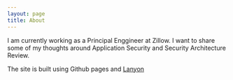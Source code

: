 ```yaml
---
layout: page
title: About
---
```



I am currently working as a Principal Enggineer at Zillow. I want to share some of my thoughts around Application Security and Security Architecture Review. 

The site is built using Github pages and [Lanyon](http://lanyon.getpoole.com)



